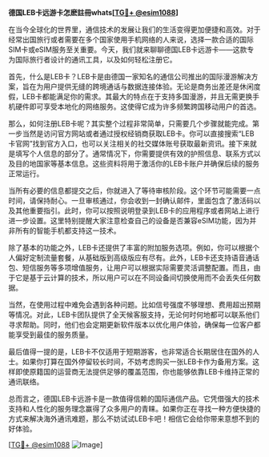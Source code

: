 **德国LEB卡远游卡怎麽註冊whats[[TG💪+ @esim1088](https://t.me/s/esim1088)]**

在当今全球化的世界里，通信技术的发展让我们的生活变得更加便捷和高效。对于经常出国旅行或者需要在多个国家使用手机网络的人来说，选择一款合适的国际SIM卡或eSIM服务至关重要。今天，我们就来聊聊德国LEB卡远游卡——这款专为国际旅行者设计的通讯工具，以及如何轻松注册它。

首先，什么是LEB卡？LEB卡是由德国一家知名的通信公司推出的国际漫游解决方案，旨在为用户提供无缝的跨境通话与数据连接体验。无论是商务出差还是休闲度假，LEB卡都能满足你的需求。其最大的特点在于支持多国漫游，并且无需更换手机硬件即可享受本地化的网络服务。这使得它成为许多频繁跨国移动用户的首选。

那么，如何注册LEB卡呢？其实整个过程非常简单，只需要几个步骤就能完成。第一步当然是访问官方网站或者通过授权经销商获取LEB卡。你可以直接搜索“LEB卡官网”找到官方入口，也可以关注相关的社交媒体账号获取最新资讯。接下来就是填写个人信息的部分了。通常情况下，你需要提供有效的护照信息、联系方式以及目的地国家等基本信息。这些资料将用于激活你的LEB卡账户并确保后续的服务正常运行。

当所有必要的信息都提交之后，你就进入了等待审核阶段。这个环节可能需要一点时间，请保持耐心。一旦审核通过，你会收到一封确认邮件，里面包含了激活码以及其他重要指引。此时，你可以按照说明登录到LEB卡的应用程序或者网站上进行进一步设置。这里特别提醒大家注意检查自己的设备是否兼容eSIM功能，因为并非所有的智能手机都支持这一技术。

除了基本的功能之外，LEB卡还提供了丰富的附加服务选项。例如，你可以根据个人偏好定制流量套餐，从基础版到高级版应有尽有。此外，LEB卡还支持语音通话包、短信服务等多项增值服务，让用户可以根据实际需要灵活调整配置。而且，由于它是基于云计算的技术，所以用户可以在不同设备间切换使用而不会丢失任何数据。

当然，在使用过程中难免会遇到各种问题。比如信号强度不够理想、费用超出预期等情况。对此，LEB卡团队提供了全天候客服支持，无论何时何地都可以联系他们寻求帮助。同时，他们也会定期更新软件版本以优化用户体验，确保每一位客户都能享受到最佳的服务质量。

最后值得一提的是，LEB卡不仅适用于短期游客，也非常适合长期居住在国外的人士。如果你打算在国外停留较长时间，不妨考虑购买一张LEB卡作为备用方案。这样即使原籍国的运营商无法提供足够的覆盖范围，你也能够依靠LEB卡维持正常的通讯联络。

总而言之，德国LEB卡远游卡是一款值得信赖的国际通信产品。它凭借强大的技术支持和人性化的服务理念赢得了众多用户的青睐。如果你正在寻找一种方便快捷的方式来解决海外通讯难题，那么不妨试试LEB卡吧！相信它会给你带来意想不到的好体验。

[[TG💪+ @esim1088](https://t.me/s/esim1088) ![Image](https://i.postimg.cc/4NQfJmqS/Snipaste-2025-05-13-00-14-12.png)]